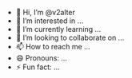 - 👋 Hi, I’m @v2alter
- 👀 I’m interested in ...
- 🌱 I’m currently learning ...
- 💞️ I’m looking to collaborate on ...
- 📫 How to reach me ...
- 😄 Pronouns: ...
- ⚡ Fun fact: ...

<!---
v2alter/v2alter is a ✨ special ✨ repository because its `README.md` (this file) appears on your GitHub profile.
You can click the Preview link to take a look at your changes.
--->
